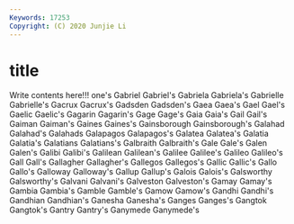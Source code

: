 ```yaml
---
Keywords: 17253
Copyright: (C) 2020 Junjie Li
---
```


# title

Write contents here!!!
one's 
Gabriel 
Gabriel's 
Gabriela 
Gabriela's 
Gabrielle
Gabrielle's 
Gacrux 
Gacrux's 
Gadsden 
Gadsden's 
Gaea 
Gaea's 
Gael 
Gael's 
Gaelic
Gaelic's 
Gagarin 
Gagarin's 
Gage 
Gage's 
Gaia 
Gaia's 
Gail 
Gail's 
Gaiman
Gaiman's 
Gaines 
Gaines's 
Gainsborough 
Gainsborough's 
Galahad 
Galahad's 
Galahads 
Galapagos 
Galapagos's
Galatea 
Galatea's 
Galatia 
Galatia's 
Galatians 
Galatians's 
Galbraith 
Galbraith's 
Gale 
Gale's
Galen 
Galen's 
Galibi 
Galibi's 
Galilean 
Galilean's 
Galilee 
Galilee's 
Galileo 
Galileo's
Gall 
Gall's 
Gallagher 
Gallagher's 
Gallegos 
Gallegos's 
Gallic 
Gallic's 
Gallo 
Gallo's
Galloway 
Galloway's 
Gallup 
Gallup's 
Galois 
Galois's 
Galsworthy 
Galsworthy's 
Galvani 
Galvani's
Galveston 
Galveston's 
Gamay 
Gamay's 
Gambia 
Gambia's 
Gamble 
Gamble's 
Gamow 
Gamow's
Gandhi 
Gandhi's 
Gandhian 
Gandhian's 
Ganesha 
Ganesha's 
Ganges 
Ganges's 
Gangtok 
Gangtok's
Gantry 
Gantry's 
Ganymede 
Ganymede's 
